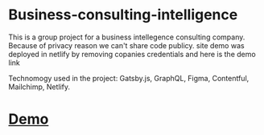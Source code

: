 # Business-consulting-intelligence

This is a group project for a business intellegence consulting company. Because of privacy reason we can't share code publicy.  site demo was deployed in netlify by removing copanies credentials and here is the demo link

Technomogy used in the project: Gatsby.js, GraphQL, Figma, Contentful, Mailchimp, Netlify.

# [Demo](https://competent-liskov-950895.netlify.app/)
